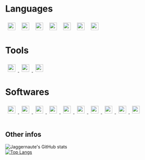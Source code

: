 
# Languages

<div id="languages">
    <img style="padding:8px;" src="https://upload.wikimedia.org/wikipedia/commons/thumb/8/80/HTML5_logo_resized.svg/1200px-HTML5_logo_resized.svg.png" height="24px">
    <img style="padding:8px;" src="https://upload.wikimedia.org/wikipedia/commons/thumb/d/d5/CSS3_logo_and_wordmark.svg/1200px-CSS3_logo_and_wordmark.svg.png" height="24px">
    <img style="padding:8px;" src="https://upload.wikimedia.org/wikipedia/commons/thumb/d/d4/Javascript-shield.svg/397px-Javascript-shield.svg.png" height="24px">
    <img style="padding:8px;" src="https://sujanbyanjankar.com.np/wp-content/uploads/2019/03/php.png" height="24px">
    <img style="padding:8px;" src="https://download.logo.wine/logo/MySQL/MySQL-Logo.wine.png" height="24px">
    <img style="padding:8px;" src="https://upload.wikimedia.org/wikipedia/commons/1/18/ISO_C%2B%2B_Logo.svg" height="24px">
    <img style="padding:8px;" src="https://upload.wikimedia.org/wikipedia/en/3/30/Java_programming_language_logo.svg" height="24px">
</div>

# Tools

<div id="tools">
    <a href="https://git-scm.com/">
        <img style="padding:8px;" src="https://sdtimes.com/wp-content/uploads/2018/05/git_logo.png" height="24px">
    </a>
    <a href="https://github.com/">
        <img style="padding:8px;" src="https://upload.wikimedia.org/wikipedia/commons/thumb/9/91/Octicons-mark-github.svg/1200px-Octicons-mark-github.svg.png" height="24px">
    </a>
    <a href="https://www.telerik.com/fiddler">
        <img style="padding:8px;" src="https://storage.googleapis.com/datanyze-data/technologies/453462a22a65002013f5c3f124a8b0d6e02e6590.png" height="24px">
    </a>
</div>

# Softwares
<div id="softwares">
    <a href="https://www.sublimetext.com/3">
        <img style="padding:8px;" src="https://cdn.worldvectorlogo.com/logos/sublime-text.svg" height="24px">
    </a>
    <a href="https://www.jetbrains.com/pycharm/">
        <img style="padding:8px;" src="https://live.mgm-tp.com/wp-content/uploads/2010/03/IntelliJIDEA_icon.png" height="24px">
    </a>
    <a href="https://www.jetbrains.com/phpstorm/">
        <img style="padding:8px;" src="https://cdn.worldvectorlogo.com/logos/phpstorm-1.svg" height="24px">
    </a>
    <a href="https://www.jetbrains.com/datagrip/">
        <img style="padding:8px;" src="https://upload.wikimedia.org/wikipedia/commons/thumb/c/c9/DataGrip.svg/768px-DataGrip.svg.png" height="24px">
    </a>
    <a href="https://www.jetbrains.com/rider/">
        <img style="padding:8px;" src="https://assets.website-files.com/5db19bb5bc2c146525fed407/5df796b79fcc8fcb43a79084_rider_logo_300x300.png" height="24px">
    </a>
    <a href="https://www.jetbrains.com/clion/">
        <img style="padding:8px;" src="https://resources.jetbrains.com/storage/products/clion/img/meta/clion_logo_300x300.png" height="24px">
    </a>
        <a href="https://www.jetbrains.com/webstorm/">
        <img style="padding:8px;" src="https://upload.wikimedia.org/wikipedia/commons/7/71/WebStorm_Icon.png" height="24px">
    </a>
     <a href="https://code.visualstudio.com">
        <img style="padding:8px;" src="https://user-images.githubusercontent.com/674621/71187801-14e60a80-2280-11ea-94c9-e56576f76baf.png" height="24px">
    </a>
        <a href="https://visualstudio.microsoft.com/fr/">
        <img style="padding:8px;" src="https://1000logos.net/wp-content/uploads/2020/08/Visual-Studio-Logo.png" height="24px">
    </a>
        <a href="https://atom.io">
        <img style="padding:8px;" src="https://codealb.gallerycdn.vsassets.io/extensions/codealb/codealb/0.0.1/1535744626575/Microsoft.VisualStudio.Services.Icons.Default" height="24px">
    </a>
</div>
<br>

## Other infos

![Jaggernaute's GitHub stats](https://github-readme-stats.vercel.app/api?username=Jaggernaute&hide=prs,issues&show_icons=true&theme=dark)
<br>
[![Top Langs](https://github-readme-stats.vercel.app/api/top-langs/?username=Jaggernaute&layout=compact&theme=dark)](https://github.com/anuraghazra/github-readme-stats)
